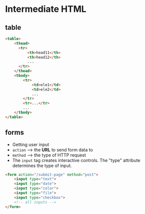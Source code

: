 # Intermediate HTML

## table

```html
<table>
    <thead>
      <tr>
          <th>head11</th>
          <th>head12</th>
          ...
      </tr>
    </thead>
    <tbody>
        <tr>
            <td>ele1</td>
            <td>ele2</td>
            ...
        </tr>
        <tr>...</tr>
        ...
    </tbody>
</table>
```

## forms

- Getting user input
- `action` --> the **URL** to send form data to
- `method` --> the type of HTTP request
- The `input` tag creates interactive controls. The "type" attribute determines the type of input.

```html
<form action="/submit-page" method="post">
    <input type="text">
    <input type="date">
    <input type="color">
    <input type="file">
    <input type="checkbox">
    <!-- all inputs -->
</form>
```
